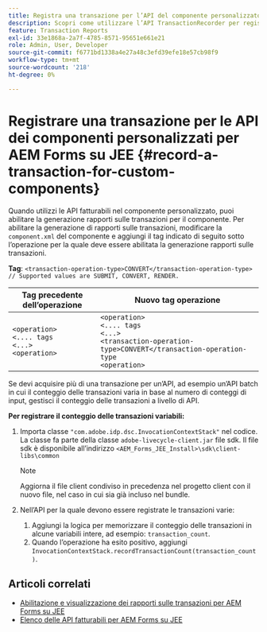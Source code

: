 ```yaml
---
title: Registra una transazione per l’API del componente personalizzato per AEM Forms su JEE.
description: Scopri come utilizzare l’API TransactionRecorder per registrare le transazioni per il componente personalizzato.
feature: Transaction Reports
exl-id: 33e1868a-2a7f-4785-8571-95651e661e21
role: Admin, User, Developer
source-git-commit: f6771bd1338a4e27a48c3efd39efe18e57cb98f9
workflow-type: tm+mt
source-wordcount: '218'
ht-degree: 0%

---
```


# Registrare una transazione per le API dei componenti personalizzati per AEM Forms su JEE {#record-a-transaction-for-custom-components}

Quando utilizzi le API fatturabili nel componente personalizzato, puoi abilitare la generazione rapporti sulle transazioni per il componente. Per abilitare la generazione di rapporti sulle transazioni, modificare la `component.xml` del componente e aggiungi il tag indicato di seguito sotto l’operazione per la quale deve essere abilitata la generazione rapporti sulle transazioni.

**Tag**: `<transaction-operation-type>CONVERT</transaction-operation-type> // Supported values are SUBMIT, CONVERT, RENDER.`

| Tag precedente dell’operazione | Nuovo tag operazione |
| ----------- | ----------- |
| `<operation>`<br> `<.... tags`<br>`<...>`<br>`<operation>` | `<operation>`<br> `<.... tags`<br>`<...>`<br>`<transaction-operation-type>CONVERT</transaction-operation-type`<br>`<operation>` |

Se devi acquisire più di una transazione per un’API, ad esempio un’API batch in cui il conteggio delle transazioni varia in base al numero di conteggi di input, gestisci il conteggio delle transazioni a livello di API.

**Per registrare il conteggio delle transazioni variabili:**

1. Importa classe `"com.adobe.idp.dsc.InvocationContextStack"` nel codice. La classe fa parte della classe `adobe-livecycle-client.jar` file sdk. Il file sdk è disponibile all’indirizzo `<AEM_Forms_JEE_Install>\sdk\client-libs\common`

   >[!NOTE]
   > Aggiorna il file client condiviso in precedenza nel progetto client con il nuovo file, nel caso in cui sia già incluso nel bundle.

1. Nell’API per la quale devono essere registrate le transazioni varie:
   1. Aggiungi la logica per memorizzare il conteggio delle transazioni in alcune variabili intere, ad esempio: `transaction_count`.
   1. Quando l’operazione ha esito positivo, aggiungi `InvocationContextStack.recordTransactionCount(transaction_count)`.

<!--For example, you can set count for your custom component by importing class `"com.adobe.idp.dsc.InvocationContextStack"` in the code available at `adobe-livecycle-client.jar`  and determine the transaction count basis API input/result and add (In this case we add count is equal to 3):
`InvocationContextStack.recordTransactionCount(<count>).` to 
`InvocationContextStack.recordTransactionCount(3)`.-->

## Articoli correlati

* [Abilitazione e visualizzazione dei rapporti sulle transazioni per AEM Forms su JEE](/help/forms/using/transaction-report-overview-jee.md)
* [Elenco delle API fatturabili per AEM Forms su JEE](/help/forms/using/transaction-reports-billable-apis-jee.md)
